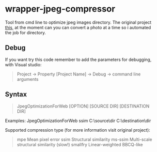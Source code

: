 # wrapper-jpeg-compressor
Tool from cmd line to optimize jpeg images directory.
The original project [this](https://github.com/danielgtaylor/jpeg-archive), at the moment can you can convert a photo at a 
time so i automated the job for directory.


## Debug
If you want try this code remember to add the parameters for debugging, with Visual studio: 
>Project ->  Property [Project Name] -> Debug -> command line arguments

## Syntax
>JpegOptimizationForWeb [OPTION] [SOURCE DIR] [DESTINATION DIR]

Examples:
 JpegOptimizationForWeb ssim C:\source\dir C:\destination\dir

Supported compression type (for more information visit original project):
>mpe		Mean pixel error
>ssim		Structural similarity
>ms-ssim	Multi-scale structural similarity (slow!)
>smallfry	Linear-weighted BBCQ-like
